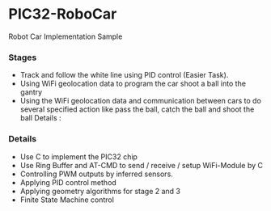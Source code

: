 # PIC32-RoboCar
Robot Car Implementation Sample

### Stages
- Track and follow the white line using PID control (Easier Task). 
- Using WiFi geolocation data to program the car shoot a ball into the gantry
- Using the WiFi geolocation data and communication between cars to do several specified action like pass the ball, catch the ball and shoot the ball
Details :

### Details
- Use C to implement the PIC32 chip
- Use Ring Buffer and AT-CMD to send / receive / setup WiFi-Module by C
- Controlling PWM outputs by inferred sensors.
- Applying PID control method
- Applying geometry algorithms for stage 2 and 3 
- Finite State Machine control
